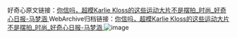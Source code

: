 好奇心原文链接：[你信吗，超模Karlie Kloss的这些运动大片不是摆拍_时尚_好奇心日报-马梦涵 ](https://www.qdaily.com/articles/12499.html)
WebArchive归档链接：[你信吗，超模Karlie Kloss的这些运动大片不是摆拍_时尚_好奇心日报-马梦涵 ](http://web.archive.org/web/20160416044455/http://www.qdaily.com:80/articles/12499.html)
![image](http://ww3.sinaimg.cn/large/007d5XDply1g3wjt2yt3bj30u06aj1kx)